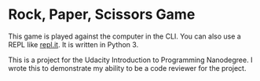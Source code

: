 # Rock, Paper, Scissors Game

This game is played against the computer in the CLI. You can also use a REPL like [repl.it](https://repl.it). It is written in Python 3.

This is a project for the Udacity Introduction to Programming Nanodegree. I wrote this to demonstrate my ability to be a code reviewer for the project.
